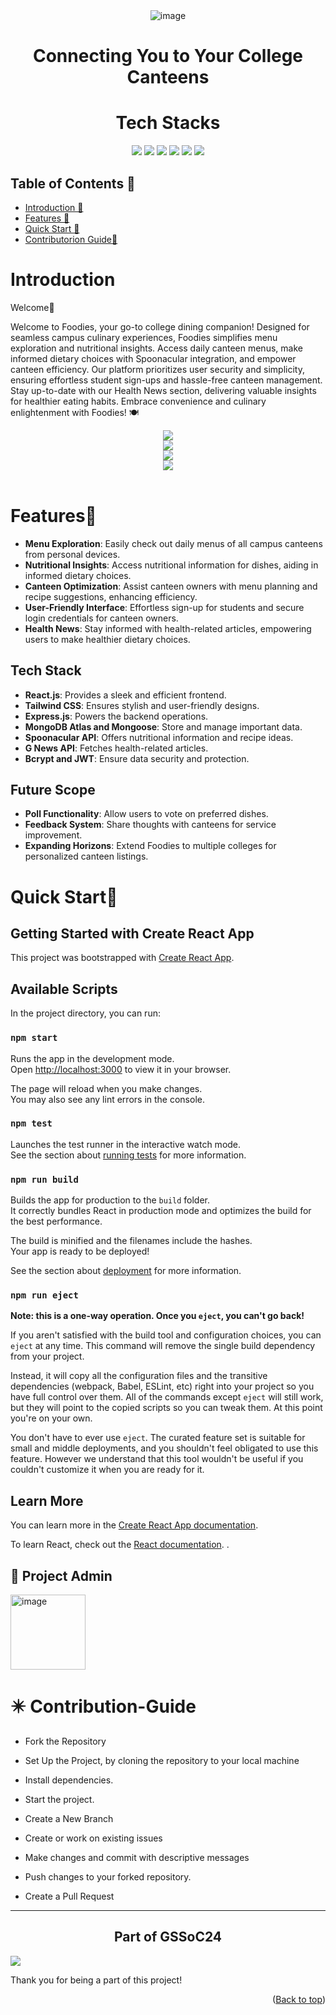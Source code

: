  <div align="center">
<img src="https://i.ibb.co/8KGfccV/image.png" alt="image" border="0"/>
<h1>Connecting You to Your College Canteens</h1>

# Tech Stacks
![](https://img.shields.io/badge/React-61DAFB?style=for-the-badge&logo=react&color=blue)
![](https://img.shields.io/badge/Express.js-8A2BE2?style=for-the-badge&logo=express.js&color=black)
![](https://img.shields.io/badge/Node.js-8A2BE2?style=for-the-badge&logo=node.js&color=green)
![](https://img.shields.io/badge/MongoDB-8A2BE2?style=for-the-badge&logo=MongoDB&color=orange)
![](https://img.shields.io/badge/mongoose-8A2BE2?style=for-the-badge&logo=mongoose&labelcolor=yellow)
![](https://img.shields.io/badge/Tailwindcss-8A2BE2?style=for-the-badge&logo=Tailwind&color=yellow)

</div>

## Table of Contents 📒

- [Introduction 👋](#introduction-)
- [Features 🌟](#features-)
- [Quick Start 🚀](#quickstart-)
- [Contributorion Guide🤝](#Contribution-Guide-)

# Introduction <a name="introduction"></a>

Welcome👋

<p> 
Welcome to Foodies, your go-to college dining companion! Designed for seamless campus culinary experiences, Foodies simplifies menu exploration and nutritional insights. Access daily canteen menus, make informed dietary choices with Spoonacular integration, and empower canteen efficiency. Our platform prioritizes user security and simplicity, ensuring effortless student sign-ups and hassle-free canteen management. Stay up-to-date with our Health News section, delivering valuable insights for healthier eating habits. Embrace convenience and culinary enlightenment with Foodies! 🍽️ 
</p>
<center><img src="https://miro.medium.com/v2/resize:fit:1400/format:webp/1*vn4AvYCeRN9vMVIdXdzVzw.png" /></center>
<center><img src="https://miro.medium.com/v2/resize:fit:750/format:webp/1*b0oBt2sZFrnVshyIh58G2Q.png" /></center>
<center><img src="https://miro.medium.com/v2/resize:fit:1100/format:webp/1*AinzzVn6uc2MpB9nIDEfHA.png" /></center>
<center><img src="https://miro.medium.com/v2/resize:fit:1100/format:webp/1*VGix7E14mgXVRmiLUK3N5g.png" /></center>

<br/>

# Features🌟 <a name="features"></a>


- **Menu Exploration**: Easily check out daily menus of all campus canteens from personal devices.
- **Nutritional Insights**: Access nutritional information for dishes, aiding in informed dietary choices.
- **Canteen Optimization**: Assist canteen owners with menu planning and recipe suggestions, enhancing efficiency.
- **User-Friendly Interface**: Effortless sign-up for students and secure login credentials for canteen owners.
- **Health News**: Stay informed with health-related articles, empowering users to make healthier dietary choices.

## Tech Stack

- **React.js**: Provides a sleek and efficient frontend.
- **Tailwind CSS**: Ensures stylish and user-friendly designs.
- **Express.js**: Powers the backend operations.
- **MongoDB Atlas and Mongoose**: Store and manage important data.
- **Spoonacular API**: Offers nutritional information and recipe ideas.
- **G News API**: Fetches health-related articles.
- **Bcrypt and JWT**: Ensure data security and protection.

## Future Scope

- **Poll Functionality**: Allow users to vote on preferred dishes.
- **Feedback System**: Share thoughts with canteens for service improvement.
- **Expanding Horizons**: Extend Foodies to multiple colleges for personalized canteen listings.


# Quick Start🚀 <a name="quickstart"></a>

## Getting Started with Create React App

This project was bootstrapped with [Create React App](https://github.com/facebook/create-react-app).

## Available Scripts

In the project directory, you can run:

### `npm start`

Runs the app in the development mode.\
Open [http://localhost:3000](http://localhost:3000) to view it in your browser.

The page will reload when you make changes.\
You may also see any lint errors in the console.

### `npm test`

Launches the test runner in the interactive watch mode.\
See the section about [running tests](https://facebook.github.io/create-react-app/docs/running-tests) for more information.

### `npm run build`

Builds the app for production to the `build` folder.\
It correctly bundles React in production mode and optimizes the build for the best performance.

The build is minified and the filenames include the hashes.\
Your app is ready to be deployed!

See the section about [deployment](https://facebook.github.io/create-react-app/docs/deployment) for more information.

### `npm run eject`

**Note: this is a one-way operation. Once you `eject`, you can't go back!**

If you aren't satisfied with the build tool and configuration choices, you can `eject` at any time. This command will remove the single build dependency from your project.

Instead, it will copy all the configuration files and the transitive dependencies (webpack, Babel, ESLint, etc) right into your project so you have full control over them. All of the commands except `eject` will still work, but they will point to the copied scripts so you can tweak them. At this point you're on your own.

You don't have to ever use `eject`. The curated feature set is suitable for small and middle deployments, and you shouldn't feel obligated to use this feature. However we understand that this tool wouldn't be useful if you couldn't customize it when you are ready for it.

## Learn More

You can learn more in the [Create React App documentation](https://facebook.github.io/create-react-app/docs/getting-started).

To learn React, check out the [React documentation](https://reactjs.org/).
.


## 🤠 Project Admin 

<a href="https://github.com/VanshKing30"><img src="https://avatars.githubusercontent.com/u/74658625?v=4" alt="image" border="0" height="120"></a>

# ✴️ Contribution-Guide

- Fork the Repository


- Set Up the Project, by cloning the repository to your local machine
- Install dependencies.
- Start the project.

- Create a New Branch
- Create or work on existing issues

- Make changes and commit with descriptive messages

- Push changes to your forked repository.
- Create a Pull Request
---

##  <center>Part of GSSoC24</center>

<img src="https://imgur.com/wuiJXqr.png"/>

<p>Thank you for being a part of this project!
<p align="right">(<a href="#top">Back to top</a>)</p>





